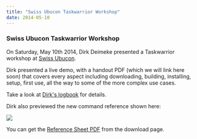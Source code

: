 ```yaml
---
title: "Swiss Ubucon Taskwarrior Workshop"
date: 2014-05-10
---
```


### Swiss Ubucon Taskwarrior Workshop 

On Saturday, May 10th 2014, Dirk Deimeke presented a Taskwarrior workshop at [Swiss Ubucon](https://wiki.ubuntu.com/SwissTeam).

Dirk presented a live demo, with a handout PDF (which we will link here soon) that covers every aspect including downloading, building, installing, setup, first use, all the way to some of the more complex use cases.

Take a look at [Dirk's logbook](https://www.deimeke.net/dirk/blog/index.php?/archives/3401-Taskwarrior-Workshop-Ubucon-2014-Schweiz-....html) for details.

Dirk also previewed the new command reference shown here:

[![](/images/ref230.png)](/images/ref230.png)

You can get the [Reference Sheet PDF](/download/task-latest.ref.pdf) from the download page.

